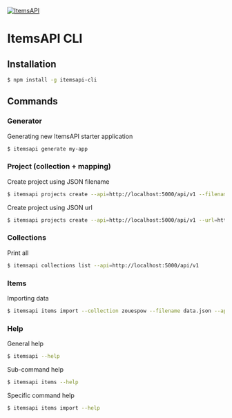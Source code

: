 [![ItemsAPI](http://res.cloudinary.com/abcdefgh123456/image/upload/c_scale,w_150/v1479983228/t2BmYaxc_k705u7.jpg)](https://www.itemsapi.com/)

# ItemsAPI CLI

## Installation

```sh
$ npm install -g itemsapi-cli
```

## Commands

### Generator

Generating new ItemsAPI starter application 

```bash
$ itemsapi generate my-app 
```

### Project (collection + mapping)

Create project using JSON filename
```bash
$ itemsapi projects create --api=http://localhost:5000/api/v1 --filename=movies.json
```

Create project using JSON url
```bash
$ itemsapi projects create --api=http://localhost:5000/api/v1 --url=https://raw.githubusercontent.com/itemsapi/itemsapi-example-data/master/items/movies-processed.json
```

### Collections

Print all
```bash
$ itemsapi collections list --api=http://localhost:5000/api/v1
```

### Items

Importing data
```bash
$ itemsapi items import --collection zouespow --filename data.json --api=http://localhost:5000/api/v1
```

### Help

General help
```bash
$ itemsapi --help
```

Sub-command help
```bash
$ itemsapi items --help
```

Specific command help
```bash
$ itemsapi items import --help
```
